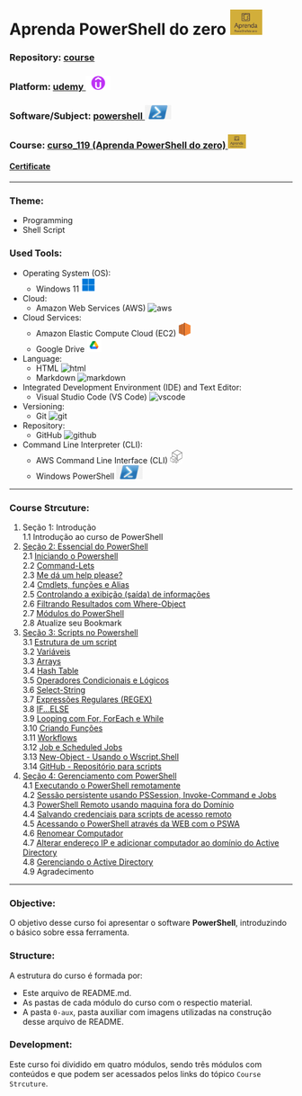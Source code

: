 # Aprenda PowerShell do zero   <img src="./0-aux/logo_course.png" alt="curso_119" width="auto" height="45">

### Repository: [course](../../../)
### Platform: <a href="../../">udemy   <img src="https://github.com/PedroHeeger/main/blob/main/0-aux/logos/plataforma/udemy.png" alt="udemy" width="auto" height="25"></a>
### Software/Subject: <a href="../">powershell   <img src="https://github.com/PedroHeeger/main/blob/main/0-aux/logos/software/windows_power_shell.png" alt="windows_power_shell" width="auto" height="25"></a>
### Course: <a href="./">curso_119 (Aprenda PowerShell do zero)   <img src="./0-aux/logo_course.png" alt="curso_119" width="auto" height="25"></a>

#### <a href="https://github.com/PedroHeeger/main/blob/main/cert_ti/04-curso/programming/power_shell/(24-03-20)_Cert_PowerShell_PH_UDM.pdf">Certificate</a>

---

### Theme:
- Programming
- Shell Script

### Used Tools:
- Operating System (OS): 
  - Windows 11 <img src="https://github.com/PedroHeeger/main/blob/main/0-aux/logos/software/windows11.png" alt="windows11" width="auto" height="25">
- Cloud:
  - Amazon Web Services (AWS)   <img src="https://cdn.jsdelivr.net/gh/devicons/devicon@latest/icons/amazonwebservices/amazonwebservices-original-wordmark.svg" alt="aws" width="auto" height="25">
- Cloud Services:
  - Amazon Elastic Compute Cloud (EC2)   <img src="https://github.com/PedroHeeger/main/blob/main/0-aux/logos/cloud/aws_ec2.svg" alt="aws_ec2" width="auto" height="25">
  - Google Drive <img src="https://github.com/PedroHeeger/main/blob/main/0-aux/logos/software/google_drive.png" alt="google_drive" width="auto" height="25">
- Language:
  - HTML   <img src="https://cdn.jsdelivr.net/gh/devicons/devicon/icons/html5/html5-original.svg" alt="html" width="auto" height="25">
  - Markdown   <img src="https://cdn.jsdelivr.net/gh/devicons/devicon/icons/markdown/markdown-original.svg" alt="markdown" width="auto" height="25">
- Integrated Development Environment (IDE) and Text Editor:
  - Visual Studio Code (VS Code)   <img src="https://cdn.jsdelivr.net/gh/devicons/devicon/icons/vscode/vscode-original.svg" alt="vscode" width="auto" height="25">
- Versioning: 
  - Git   <img src="https://cdn.jsdelivr.net/gh/devicons/devicon/icons/git/git-original.svg" alt="git" width="auto" height="25">
- Repository:
  - GitHub   <img src="https://cdn.jsdelivr.net/gh/devicons/devicon/icons/github/github-original.svg" alt="github" width="auto" height="25">
- Command Line Interpreter (CLI):
  - AWS Command Line Interface (CLI)   <img src="https://github.com/PedroHeeger/main/blob/main/0-aux/logos/cloud/aws_cli.svg" alt="aws_cli" width="auto" height="25">
  - Windows PowerShell   <img src="https://github.com/PedroHeeger/main/blob/main/0-aux/logos/software/windows_power_shell.png" alt="windows_power_shell" width="auto" height="25">

---

<h3>Course Strcuture:</h3>

1. Seção 1: Introdução   
  1.1 Introdução ao curso de PowerShell   
2. [Seção 2: Essencial do PowerShell](./secao_2/)   
  2.1 [Iniciando o Powershell](https://github.com/PedroHeeger/course/tree/main/udemy/powershell/curso_119/secao_2#item02.01)   
  2.2 [Command-Lets](https://github.com/PedroHeeger/course/tree/main/udemy/powershell/curso_119/secao_2#item02.02)   
  2.3 [Me dá um help please?](https://github.com/PedroHeeger/course/tree/main/udemy/powershell/curso_119/secao_2#item02.03)   
  2.4 [Cmdlets, funções e Alias](https://github.com/PedroHeeger/course/tree/main/udemy/powershell/curso_119/secao_2#item02.04)   
  2.5 [Controlando a exibição (saída) de informações](https://github.com/PedroHeeger/course/tree/main/udemy/powershell/curso_119/secao_2#item02.05)   
  2.6 [Filtrando Resultados com Where-Object](https://github.com/PedroHeeger/course/tree/main/udemy/powershell/curso_119/secao_2#item02.06)   
  2.7 [Módulos do PowerShell](https://github.com/PedroHeeger/course/tree/main/udemy/powershell/curso_119/secao_2#item02.07)   
  2.8 Atualize seu Bookmark   
3. [Seção 3: Scripts no Powershell](./secao_3/)   
  3.1 [Estrutura de um script](https://github.com/PedroHeeger/course/tree/main/udemy/powershell/curso_119/secao_3#item03.01)   
  3.2 [Variáveis](https://github.com/PedroHeeger/course/tree/main/udemy/powershell/curso_119/secao_3#item03.02)   
  3.3 [Arrays](https://github.com/PedroHeeger/course/tree/main/udemy/powershell/curso_119/secao_3#item03.03)   
  3.4 [Hash Table](https://github.com/PedroHeeger/course/tree/main/udemy/powershell/curso_119/secao_3#item03.04)   
  3.5 [Operadores Condicionais e Lógicos](https://github.com/PedroHeeger/course/tree/main/udemy/powershell/curso_119/secao_3#item03.05)   
  3.6 [Select-String](https://github.com/PedroHeeger/course/tree/main/udemy/powershell/curso_119/secao_3#item03.06)   
  3.7 [Expressões Regulares (REGEX)](https://github.com/PedroHeeger/course/tree/main/udemy/powershell/curso_119/secao_3#item03.07)   
  3.8 [IF...ELSE](https://github.com/PedroHeeger/course/tree/main/udemy/powershell/curso_119/secao_3#item03.08)   
  3.9 [Looping com For, ForEach e While](https://github.com/PedroHeeger/course/tree/main/udemy/powershell/curso_119/secao_3#item03.09)   
  3.10 [Criando Funções](https://github.com/PedroHeeger/course/tree/main/udemy/powershell/curso_119/secao_3#item03.10)   
  3.11 [Workflows](https://github.com/PedroHeeger/course/tree/main/udemy/powershell/curso_119/secao_3#item03.11)   
  3.12 [Job e Scheduled Jobs](https://github.com/PedroHeeger/course/tree/main/udemy/powershell/curso_119/secao_3#item03.12)   
  3.13 [New-Object - Usando o Wscript.Shell](https://github.com/PedroHeeger/course/tree/main/udemy/powershell/curso_119/secao_3#item03.13)   
  3.14 [GitHub - Repositório para scripts](https://github.com/PedroHeeger/course/tree/main/udemy/powershell/curso_119/secao_3#item03.14)   
4. [Seção 4: Gerenciamento com PowerShell](./secao_4/)   
  4.1 [Executando o PowerShell remotamente](https://github.com/PedroHeeger/course/tree/main/udemy/powershell/curso_119/secao_4#item04.01)   
  4.2 [Sessão persistente usando PSSession, Invoke-Command e Jobs](https://github.com/PedroHeeger/course/tree/main/udemy/powershell/curso_119/secao_4#item04.02)   
  4.3 [PowerShell Remoto usando maquina fora do Domínio](https://github.com/PedroHeeger/course/tree/main/udemy/powershell/curso_119/secao_4#item04.03)   
  4.4 [Salvando credenciais para scripts de acesso remoto](https://github.com/PedroHeeger/course/tree/main/udemy/powershell/curso_119/secao_4#item04.04)   
  4.5 [Acessando o PowerShell através da WEB com o PSWA](https://github.com/PedroHeeger/course/tree/main/udemy/powershell/curso_119/secao_4#item04.05)   
  4.6 [Renomear Computador](https://github.com/PedroHeeger/course/tree/main/udemy/powershell/curso_119/secao_4#item04.06)   
  4.7 [Alterar endereço IP e adicionar computador ao domínio do Active Directory](https://github.com/PedroHeeger/course/tree/main/udemy/powershell/curso_119/secao_4#item04.07)   
  4.8 [Gerenciando o Active Directory](https://github.com/PedroHeeger/course/tree/main/udemy/powershell/curso_119/secao_4#item04.08)   
  4.9 Agradecimento   

---

### Objective:
O objetivo desse curso foi apresentar o software **PowerShell**, introduzindo o básico sobre essa ferramenta.

### Structure:
A estrutura do curso é formada por:
- Este arquivo de README.md.
- As pastas de cada módulo do curso com o respectio material.
- A pasta `0-aux`, pasta auxiliar com imagens utilizadas na construção desse arquivo de README.

### Development:
Este curso foi dividido em quatro módulos, sendo três módulos com conteúdos e que podem ser acessados pelos links do tópico `Course Strcuture`.